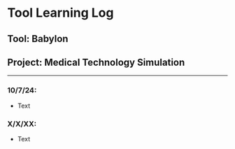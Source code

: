 # Tool Learning Log

## Tool: **Babylon**

## Project: **Medical Technology Simulation**

---

### 10/7/24:
* Text

### X/X/XX:
* Text


<!-- 
* Links you used today (websites, videos, etc)
* Things you tried, progress you made, etc
* Challenges, a-ha moments, etc
* Questions you still have
* What you're going to try next
-->
